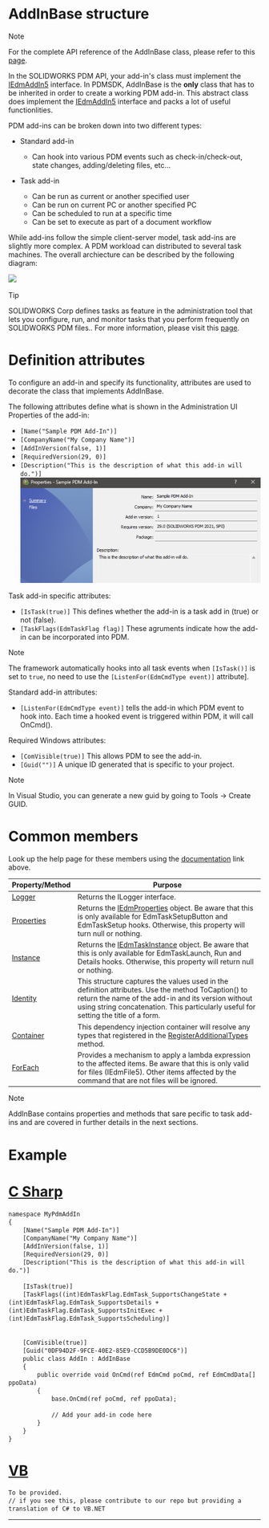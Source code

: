 # AddInBase structure

>[!NOTE]
> For the complete API reference of the AddInBase class, please refer to this [page](https://bluebytesystemsinc.github.io/SOLIDWORKS-PDM-API-SDK/api/BlueByte.SOLIDWORKS.PDMProfessional.SDK.AddInBase.html).

In the SOLIDWORKS PDM API, your add-in's class must implement the [IEdmAddIn5](https://help.solidworks.com/2023/english/api/epdmapi/EPDM.Interop.epdm~EPDM.Interop.epdm.IEdmAddIn5.html) interface. In PDMSDK, AddInBase is the **only** class that has to be inherited in order to create a working PDM add-in. This abstract class does implement the [IEdmAddIn5](https://help.solidworks.com/2023/english/api/epdmapi/EPDM.Interop.epdm~EPDM.Interop.epdm.IEdmAddIn5.html) interface and packs a lot of useful functionlities.  

PDM add-ins can be broken down into two different types:

- Standard add-in

  - Can hook into various PDM events such as check-in/check-out, state changes, adding/deleting files, etc...

- Task add-in

  - Can be run as current or another specified user
  - Can be run on current PC or another specified PC
  - Can be scheduled to run at a specific time
  - Can be set to execute as part of a document workflow

While add-ins follow the simple client-server model, task add-ins are slightly more complex. A PDM workload can distributed to several task machines. The overall archiecture can be described by the following diagram: 

<img src="https://help.solidworks.com/2021/english/EnterprisePDM/Admin/ems1450377335497.image"/>


>[!TIP]
> SOLIDWORKS Corp defines tasks as feature in the administration tool that lets you configure, run, and monitor tasks that you perform frequently on SOLIDWORKS PDM files.. For more information, please visit this [page](https://help.solidworks.com/2021/english/EnterprisePDM/Admin/c_Print_Plot_Convert.htm).

#  Definition attributes

To configure an add-in and specify its functionality, attributes are used to decorate the class that implements AddInBase.

The following attributes define what is shown in the Administration UI Properties of the add-in:

- `[Name("Sample PDM Add-In")]`
- `[CompanyName("My Company Name")]`
- `[AddInVersion(false, 1)]`
- `[RequiredVersion(29, 0)]`
- `[Description("This is the description of what this add-in will do.")]`
  <img src="../images/Sample Add-In Administration Properties.png"/>

Task add-in specific attributes:

- `[IsTask(true)]` This defines whether the add-in is a task add in (true) or not (false).
- `[TaskFlags(EdmTaskFlag flag)]` These agruments indicate how the add-in can be incorporated into PDM.

> [!Note]
> The framework automatically hooks into all task events when `[IsTask()]` is set to `true`, no need to use the `[ListenFor(EdmCmdType event)]` attribute].

Standard add-in attributes:

- `[ListenFor(EdmCmdType event)]` tells the add-in which PDM event to hook into. Each time a hooked event is triggered within PDM, it will call OnCmd().

Required Windows attributes:

- `[ComVisible(true)]` This allows PDM to see the add-in.
- `[Guid("")]` A unique ID generated that is specific to your project. 

>[!Note]
>In Visual Studio, you can generate a new guid by going to Tools -> Create GUID.

# Common members

Look up the help page for these members using the [documentation](../api/BlueByte.SOLIDWORKS.PDMProfessional.SDK.html) link above.

| Property/Method      | Purpose |
| ----------- | ----------- |
| [Logger](../api/BlueByte.SOLIDWORKS.PDMProfessional.SDK.AddInBase.html#BlueByte_SOLIDWORKS_PDMProfessional_SDK_AddInBase_Logger)      | Returns the ILogger interface.  |
| [Properties](../api/BlueByte.SOLIDWORKS.PDMProfessional.SDK.AddInBase.html#BlueByte_SOLIDWORKS_PDMProfessional_SDK_AddInBase_Properties)  | Returns the [IEdmProperties](https://help.solidworks.com/2020/english/api/epdmapi/EPDM.Interop.epdm~EPDM.Interop.epdm.IEdmTaskProperties.html) object. Be aware that this is only available for EdmTaskSetupButton and EdmTaskSetup hooks. Otherwise, this property will turn null or nothing.        |
|[Instance](../api/BlueByte.SOLIDWORKS.PDMProfessional.SDK.AddInBase.html#BlueByte_SOLIDWORKS_PDMProfessional_SDK_AddInBase_Instance)| Returns the [IEdmTaskInstance](https://help.solidworks.com/2020/english/api/epdmapi/EPDM.Interop.epdm~EPDM.Interop.epdm.IEdmTaskInstance.html) object. Be aware that this is only available for EdmTaskLaunch, Run and Details hooks. Otherwise, this property will return null or nothing.|
|[Identity](../api/BlueByte.SOLIDWORKS.PDMProfessional.SDK.AddInBase.html#BlueByte_SOLIDWORKS_PDMProfessional_SDK_AddInBase_Identity)| This structure captures the values used in the definition attributes. Use the method ToCaption() to return the name of the add-in and its version without using string concatenation. This particularly useful for setting the title of a form.|
|[Container](../api/BlueByte.SOLIDWORKS.PDMProfessional.SDK.AddInBase.html#BlueByte_SOLIDWORKS_PDMProfessional_SDK_AddInBase_Container)| This dependency injection container will resolve any types that registered in the [RegisterAdditionalTypes](../api/BlueByte.SOLIDWORKS.PDMProfessional.SDK.AddInBase.html#BlueByte_SOLIDWORKS_PDMProfessional_SDK_AddInBase_RegisterAdditionalTypes) method.|
|[ForEach](../api/BlueByte.SOLIDWORKS.PDMProfessional.SDK.AddInBase.html#BlueByte_SOLIDWORKS_PDMProfessional_SDK_AddInBase_ForEach)| Provides a mechanism to apply a lambda expression to the affected items. Be aware that this is only valid for files (IEdmFile5). Other items affected by the command that are not files will be ignored.

>[!NOTE]
> AddInBase contains properties and methods that sare pecific to task add-ins and are covered in further details in the next sections.
# Example

# [C Sharp](#tab/cs)
```
namespace MyPdmAddIn
{
    [Name("Sample PDM Add-In")]
    [CompanyName("My Company Name")]
    [AddInVersion(false, 1)]
    [RequiredVersion(29, 0)]
    [Description("This is the description of what this add-in will do.")]

    [IsTask(true)]
    [TaskFlags((int)EdmTaskFlag.EdmTask_SupportsChangeState + (int)EdmTaskFlag.EdmTask_SupportsDetails + (int)EdmTaskFlag.EdmTask_SupportsInitExec + (int)EdmTaskFlag.EdmTask_SupportsScheduling)]


    [ComVisible(true)]
    [Guid("0DF94D2F-9FCE-40E2-85E9-CCD5B9DE0DC6")]
    public class AddIn : AddInBase
    {
        public override void OnCmd(ref EdmCmd poCmd, ref EdmCmdData[] ppoData)
        {
            base.OnCmd(ref poCmd, ref ppoData);

            // Add your add-in code here
        }
    }
}
```
# [VB](#tab/VB)
```
To be provided. 
// if you see this, please contribute to our repo but providing a translation of C# to VB.NET
```
---

